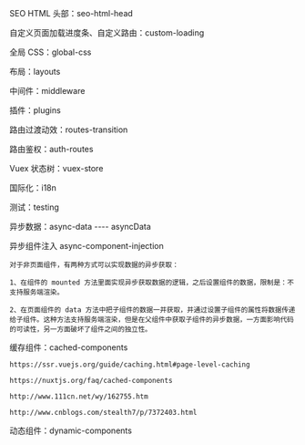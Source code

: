 SEO HTML 头部：seo-html-head




自定义页面加载进度条、自定义路由：custom-loading

全局 CSS：global-css

布局：layouts

中间件：middleware

插件：plugins


路由过渡动效：routes-transition

路由鉴权：auth-routes

Vuex 状态树：vuex-store

国际化：i18n

测试：testing


异步数据：async-data ---- asyncData

异步组件注入 async-component-injection
	
	对于非页面组件，有两种方式可以实现数据的异步获取：

	1、在组件的 mounted 方法里面实现异步获取数据的逻辑，之后设置组件的数据，限制是：不支持服务端渲染。

	2、在页面组件的 data 方法中把子组件的数据一并获取，并通过设置子组件的属性将数据传递给子组件。这种方法支持服务端渲染，但是在父组件中获取子组件的异步数据，一方面影响代码的可读性，另一方面破坏了组件之间的独立性。

缓存组件：cached-components
	
	https://ssr.vuejs.org/guide/caching.html#page-level-caching

	https://nuxtjs.org/faq/cached-components
	
	http://www.111cn.net/wy/162755.htm

	http://www.cnblogs.com/stealth7/p/7372403.html

动态组件：dynamic-components	